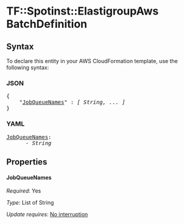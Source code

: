 # TF::Spotinst::ElastigroupAws BatchDefinition

## Syntax

To declare this entity in your AWS CloudFormation template, use the following syntax:

### JSON

<pre>
{
    "<a href="#jobqueuenames" title="JobQueueNames">JobQueueNames</a>" : <i>[ String, ... ]</i>
}
</pre>

### YAML

<pre>
<a href="#jobqueuenames" title="JobQueueNames">JobQueueNames</a>: <i>
      - String</i>
</pre>

## Properties

#### JobQueueNames

_Required_: Yes

_Type_: List of String

_Update requires_: [No interruption](https://docs.aws.amazon.com/AWSCloudFormation/latest/UserGuide/using-cfn-updating-stacks-update-behaviors.html#update-no-interrupt)

